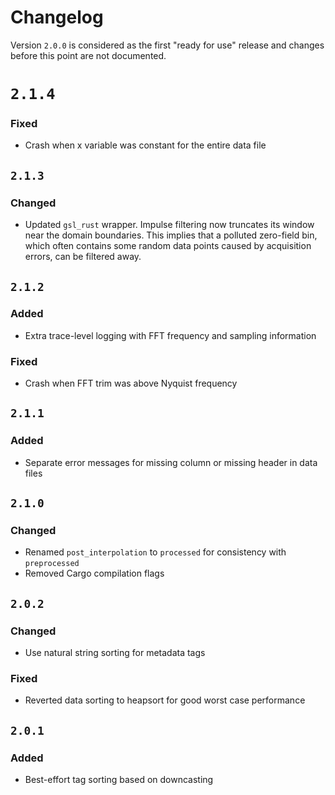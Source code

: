 # Changelog
Version `2.0.0` is considered as the first "ready for use" release and changes before this point are not documented.

# `2.1.4`
### Fixed
- Crash when x variable was constant for the entire data file

## `2.1.3`
### Changed
- Updated `gsl_rust` wrapper. Impulse filtering now truncates its window near the domain boundaries. This implies that a polluted zero-field bin, which often contains some random data points caused by acquisition errors, can be filtered away.

## `2.1.2`
### Added
- Extra trace-level logging with FFT frequency and sampling information

### Fixed
- Crash when FFT trim was above Nyquist frequency

## `2.1.1`
### Added
- Separate error messages for missing column or missing header in data files

## `2.1.0`
### Changed
- Renamed `post_interpolation` to `processed` for consistency with `preprocessed` 
- Removed Cargo compilation flags

## `2.0.2`
### Changed
- Use natural string sorting for metadata tags

### Fixed
- Reverted data sorting to heapsort for good worst case performance

## `2.0.1`
### Added
- Best-effort tag sorting based on downcasting